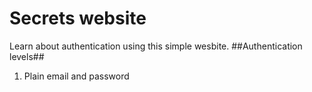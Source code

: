 # Secrets website #
Learn about authentication using this simple wesbite.
##Authentication levels##
1. Plain email and password
